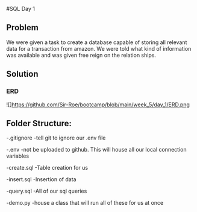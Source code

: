#SQL Day 1

## Problem
We were given a task to create a database capable of storing all relevant data for a transaction from amazon.
We were told what kind of information was available and was given free reign on the relation ships.

## Solution

### ERD

![]https://github.com/Sir-Roe/bootcamp/blob/main/week_5/day_1/ERD.png

## Folder Structure:
-.gitignore
    -tell git to ignore our .env file
    
-.env 
    -not be uploaded to github. This will house all our local connection variables

-create.sql
    -Table creation for us

-insert.sql
    -Insertion of data

-query.sql
    -All of our sql queries

-demo.py
    -house a class that will run all of these for us at once